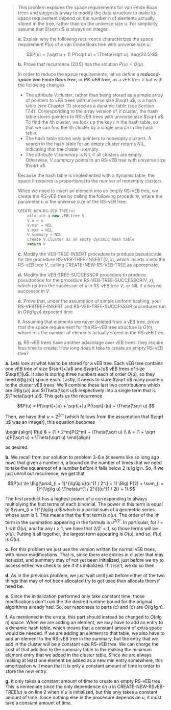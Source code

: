 > This problem explores the space requirements for van Emde Boas trees and suggests a way to modify the data structure to make its space requirement depend on the number $n$ of elements actually stored in the tree, rather than on the universe size $u$. For simplicity, assume that $\sqrt u$ is always an integer.
>
> **a.** Explain why the following recurrence characterizes the space requirement $P(u)$ of a van Emde Boas tree with universe size $u$:
>
> $$P(u) = (\sqrt u + 1) P(\sqrt u) + \Theta(\sqrt u). \tag{20.5}$$
>
> **b.** Prove that recurrence $\text{(20.5)}$ has the solution $P(u) = O(u)$.
>
> In order to reduce the space requirements, let us define a ***reduced-space van Emde Boas tree***, or ***RS-vEB tree***, as a vEB tree $V$ but with the following changes:
>
> - The attribute $V.cluster$, rather than being stored as a simple array of pointers to vEB trees with universe size $\sqrt u$, is a hash table (see Chapter 11) stored as a dynamic table (see Section 17.4). Corresponding to the array version of $V.cluster$, the hash table stores pointers to RS-vEB trees with universe size $\sqrt u$. To find the $i$th cluster, we look up the key $i$ in the hash table, so that we can find the $i$th cluster by a single search in the hash table.
> - The hash table stores only pointers to nonempty clusters. A search in the hash table for an empty cluster returns $\text{NIL}$, indicating that the cluster is empty.
> - The attribute $V.summary$ is $\text{NIL}$ if all clusters are empty. Otherwise, $V.summary$ points to an RS-vEB tree with universe size $\sqrt u$.
>
> Because the hash table is implemented with a dynamic table, the space it requires is proportional to the number of nonempty clusters.
>
> When we need to insert an element into an empty RS-vEB tree, we create the RS-vEB tree by calling the following procedure, where the parameter u is the universe size of the RS-vEB tree:
>
> ```cpp
> CREATE-NEW-RS-VEB-TREE(u)
>     allocate a new vEB tree V
>     V.u = u
>     V.min = NIL
>     V.max = NIL
>     V.summary = NIL
>     create V.cluster as an empty dynamic hash table
>     return V
> ```
>
>  **c.** Modify the $\text{VEB-TREE-INSERT}$ procedure to produce pseudocode for the procedure $\text{RS-VEB-TREE-INSERT}(V, x)$, which inserts $x$ into the RS-vEB tree $V$, calling $\text{CREATE-NEW-RS-VEB-TREE}$ as appropriate.
>
> **d.** Modify the $\text{VEB-TREE-SUCCESSOR}$ procedure to produce pseudocode for the procedure $\text{RS-VEB-TREE-SUCCESSOR}(V, x)$, which returns the successor of $x$ in RS-vEB tree $V$, or $\text{NIL}$ if $x$ has no successor in $V$.
>
> **e.** Prove that, under the assumption of simple uniform hashing, your $\text{RS-VEBTREE-INSERT}$ and $\text{RS-VEB-TREE-SUCCESSOR}$ procedures run in $O(\lg\lg u)$ expected time.
>
> **f.** Assuming that elements are never deleted from a vEB tree, prove that the space requirement for the RS-vEB tree structure is $O(n)$, where $n$ is the number of elements actually stored in the RS-vEB tree.
>
> **g.** RS-vEB trees have another advantage over vEB trees: they require less time to create. How long does it take to create an empty RS-vEB tree?

**a.** Lets look at what has to be stored for a vEB tree. Each vEB tree contains one vEB tree of size $\sqrt[+]u$ and $\sqrt[+]u$ vEB trees of size $\sqrt[1]u$. It also is storing three numbers each of order $O(u)$, so they need $\Theta(\lg(u))$ space each. Lastly, it needs to store $\sqrt u$ many pointers to the cluster vEB trees. We'll combine these last two contributions which are $\Theta(\lg(u))$ and $\Theta(\sqrt u)$ respectively into a single term that is $\Theta(\sqrt u)$. This gets us the recurrence

$$P(u) = P(\sqrt[+]u) + \sqrt[+]u P(\sqrt[-]u) + \Theta(\sqrt u).$$

Then, we have that $u = 2^{2m}$ (which follows from the assumption that $\sqrt u$ was an integer), this equation becomes

\begin{align}
P(u) & = (1 + 2^m)P(2^m) + \Theta(\sqrt u) \\\\
     & = (1 + \sqrt u)P(\sqrt u) + \Theta(\sqrt u)
\end{align}

as desired.

**b.** We recall from our solution to problem 3-6.e (it seems like so long ago now) that given a number $n$, a bound on the number of times that we need to take the squareroot of a number before it falls below $2$ is $\lg\lg n$. So, if we just unroll out recurrence, we get that

$$P(u) \le \Big(\prod_{i = 1}^{\lg\lg u}(u^{1 / 2^i} + 1) \Big) P(2) + \sum_{i = 1}^{\lg\lg u} \Theta(u^{1 / 2^i})(u^{1 / 2i} + 1).$$

The first product has a highest power of $u$ corresponding to always multiplying the first terms of each binomial. The power in this term is equal to $\sum_{i = 1}^{\lg\lg u}$ which is a partial sum of a geometric series whose sum is $1$. This means that the first term is $o(u)$. The order of the ith term in the summation appearing in the formula is $u^{2 / 2^i}$. In particular, for $i = 1$ is it $O(u)$, and for any $i > 1$, we have that $2 / 2^i < 1$, so those terms will be $o(u)$. Putting it all together, the largest term appearing is $O(u)$, and so, $P(u)$ is $O(u)$.

**c.** For this problem we just use the version written for normal vEB trees, with minor modifications. That is, since there are entries in cluster that may not exist, and summary may of not yet been initialized, just before we try to access either, we check to see if it's initialized. If it isn't, we do so then.

**d.** As in the previous problem, we just wait until just before either of the two things that may of not been allocated try to get used then allocate them if need be.

**e.** Since the initialization performed only take constant time, those modifications don't ruin the the desired runtime bound for the original algorithms already had. So, our responses to parts \(c\) and (d) are $O(\lg\lg n)$.

**f.** As mentioned in the errata, this part should instead be changed to $O(n\lg n)$ space. When we are adding an element, we may have to add an entry to a dynamic hash table, which means that a constant amount of extra space would be needed. If we are adding an element to that table, we also have to add an element to the RS-vEB tree in the summary, but the entry that we add in the cluster will be a constant size RS-vEB tree. We can charge the cost of that addition to the summary table to the making the minimum element entry that we added in the cluster table. Since we are always making at least one element be added as a new min entry somewhere, this amortization will mean that it is only a constant amount of time in order to store the new entry.

**g.** It only takes a constant amount of time to create an empty RS-vEB tree. This is immediate since the only dependence on $u$ in $\text{CREATE-NEW-RSvEB-TREE}(u)$ is on line 2 when $V.u$ is initialized, but this only takes a constant amount of time. Since nothing else in the procedure depends on $u$, it must take a constant amount of time.
